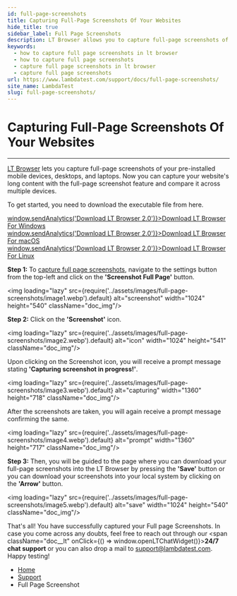 ```yaml
---
id: full-page-screenshots
title: Capturing Full-Page Screenshots Of Your Websites
hide_title: true
sidebar_label: Full Page Screenshots
description: LT Browser allows you to capture full-page screenshots of your pre-installed mobile devices, desktops and laptops and compare them across multiple viewports.
keywords:
  - how to capture full page screenshots in lt browser
  - how to capture full page screenshots
  - capture full page screenshots in lt browser
  - capture full page screenshots
url: https://www.lambdatest.com/support/docs/full-page-screenshots/
site_name: LambdaTest
slug: full-page-screenshots/
---
```



<script type="application/ld+json"
      dangerouslySetInnerHTML={{ __html: JSON.stringify({
       "@context": "https://schema.org",
        "@type": "BreadcrumbList",
        "itemListElement": [{
          "@type": "ListItem",
          "position": 1,
          "name": "LambdaTest",
          "item": "https://www.lambdatest.com"
        },{
          "@type": "ListItem",
          "position": 2,
          "name": "Support",
          "item": "https://www.lambdatest.com/support/docs/"
        },{
          "@type": "ListItem",
          "position": 3,
          "name": "Full Page Screenshot",
          "item": "https://www.lambdatest.com/support/docs/full-page-screenshots/"
        }]
      })
    }}
></script>


# Capturing Full-Page Screenshots Of Your Websites
* * *

[LT Browser](https://www.lambdatest.com/lt-browser/) lets you capture full-page screenshots of your pre-installed mobile devices, desktops, and laptops. Now you can capture your website's long content with the full-page screenshot feature and compare it across multiple devices.

To get started, you need to download the executable file from here.

<div className="download_btn mb-10">
<a href="https://downloads.lambdatest.com/lt-browser/v2/LTBrowser.exe" onClick={() => window.sendAnalytics('Download LT Browser 2.0')}>Download LT Browser For Windows</a>
</div>   

<div className="download_btn mb-10">
<a href="https://downloads.lambdatest.com/lt-browser/v2/LTBrowser.dmg" onClick={() => window.sendAnalytics('Download LT Browser 2.0')}>Download LT Browser For macOS</a>
</div>

<div className="download_btn mb-10">
<a href="https://downloads.lambdatest.com/lt-browser/v2/LTBrowser.deb" onClick={() => window.sendAnalytics('Download LT Browser 2.0')}>Download LT Browser For Linux</a>
</div>

**Step 1:** To [capture full page screenshots](https://www.lambdatest.com/full-page-screen-capture), navigate to the settings button from the top-left and click on the **'Screenshot Full Page'** button.

<img loading="lazy" src={require('../assets/images/full-page-screenshots/image1.webp').default} alt="screenshot" width="1024" height="540" className="doc_img"/>

**Step 2:** Click on the **'Screenshot'** icon.

<img loading="lazy" src={require('../assets/images/full-page-screenshots/image2.webp').default} alt="icon" width="1024" height="541" className="doc_img"/>

Upon clicking on the Screenshot icon, you will receive a prompt message stating **'Capturing screenshot in progress!'**.

<img loading="lazy" src={require('../assets/images/full-page-screenshots/image3.webp').default} alt="capturing" width="1360" height="718" className="doc_img"/>

After the screenshots are taken, you will again receive a prompt message confirming the same.

<img loading="lazy" src={require('../assets/images/full-page-screenshots/image4.webp').default} alt="prompt" width="1360" height="717" className="doc_img"/>

**Step 3:** Then, you will be guided to the page where you can download your full-page screenshots into the LT Browser by pressing the **'Save'** button or you can download your screenshots into your local system by clicking on the **'Arrow'** button.

<img loading="lazy" src={require('../assets/images/full-page-screenshots/image5.webp').default} alt="save" width="1024" height="540" className="doc_img"/>


>
That's all! You have successfully captured your Full page Screenshots. In case you come across any doubts, feel free to reach out through our <span className="doc__lt" onClick={() => window.openLTChatWidget()}>**24/7 chat support**</span> or you can also drop a mail to [support@lambdatest.com](mailto:support@lambdatest.com).<br />Happy testing!

<nav aria-label="breadcrumbs">
  <ul className="breadcrumbs">
    <li className="breadcrumbs__item">
      <a className="breadcrumbs__link" href="https://www.lambdatest.com">
        Home
      </a>
    </li>
    <li className="breadcrumbs__item">
      <a className="breadcrumbs__link" target="_self" href="https://www.lambdatest.com/support/docs/">
        Support
      </a>
    </li>
    <li className="breadcrumbs__item breadcrumbs__item--active">
      <span className="breadcrumbs__link">
        Full Page Screenshot
      </span>
    </li>
  </ul>
</nav>